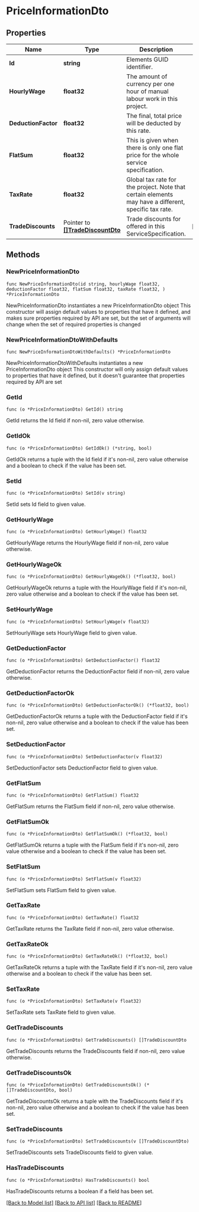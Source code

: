 # PriceInformationDto

## Properties

Name | Type | Description | Notes
------------ | ------------- | ------------- | -------------
**Id** | **string** | Elements GUID identifier. | 
**HourlyWage** | **float32** | The amount of currency per one hour of manual labour work in this project. | 
**DeductionFactor** | **float32** | The final, total price will be deducted by this rate. | 
**FlatSum** | **float32** | This is given when there is only one flat price for the whole service specification. | 
**TaxRate** | **float32** | Global tax rate for the project. Note that certain elements may have a different, specific tax rate. | 
**TradeDiscounts** | Pointer to [**[]TradeDiscountDto**](TradeDiscountDto.md) | Trade discounts for offered in this ServiceSpecification. | [optional] 

## Methods

### NewPriceInformationDto

`func NewPriceInformationDto(id string, hourlyWage float32, deductionFactor float32, flatSum float32, taxRate float32, ) *PriceInformationDto`

NewPriceInformationDto instantiates a new PriceInformationDto object
This constructor will assign default values to properties that have it defined,
and makes sure properties required by API are set, but the set of arguments
will change when the set of required properties is changed

### NewPriceInformationDtoWithDefaults

`func NewPriceInformationDtoWithDefaults() *PriceInformationDto`

NewPriceInformationDtoWithDefaults instantiates a new PriceInformationDto object
This constructor will only assign default values to properties that have it defined,
but it doesn't guarantee that properties required by API are set

### GetId

`func (o *PriceInformationDto) GetId() string`

GetId returns the Id field if non-nil, zero value otherwise.

### GetIdOk

`func (o *PriceInformationDto) GetIdOk() (*string, bool)`

GetIdOk returns a tuple with the Id field if it's non-nil, zero value otherwise
and a boolean to check if the value has been set.

### SetId

`func (o *PriceInformationDto) SetId(v string)`

SetId sets Id field to given value.


### GetHourlyWage

`func (o *PriceInformationDto) GetHourlyWage() float32`

GetHourlyWage returns the HourlyWage field if non-nil, zero value otherwise.

### GetHourlyWageOk

`func (o *PriceInformationDto) GetHourlyWageOk() (*float32, bool)`

GetHourlyWageOk returns a tuple with the HourlyWage field if it's non-nil, zero value otherwise
and a boolean to check if the value has been set.

### SetHourlyWage

`func (o *PriceInformationDto) SetHourlyWage(v float32)`

SetHourlyWage sets HourlyWage field to given value.


### GetDeductionFactor

`func (o *PriceInformationDto) GetDeductionFactor() float32`

GetDeductionFactor returns the DeductionFactor field if non-nil, zero value otherwise.

### GetDeductionFactorOk

`func (o *PriceInformationDto) GetDeductionFactorOk() (*float32, bool)`

GetDeductionFactorOk returns a tuple with the DeductionFactor field if it's non-nil, zero value otherwise
and a boolean to check if the value has been set.

### SetDeductionFactor

`func (o *PriceInformationDto) SetDeductionFactor(v float32)`

SetDeductionFactor sets DeductionFactor field to given value.


### GetFlatSum

`func (o *PriceInformationDto) GetFlatSum() float32`

GetFlatSum returns the FlatSum field if non-nil, zero value otherwise.

### GetFlatSumOk

`func (o *PriceInformationDto) GetFlatSumOk() (*float32, bool)`

GetFlatSumOk returns a tuple with the FlatSum field if it's non-nil, zero value otherwise
and a boolean to check if the value has been set.

### SetFlatSum

`func (o *PriceInformationDto) SetFlatSum(v float32)`

SetFlatSum sets FlatSum field to given value.


### GetTaxRate

`func (o *PriceInformationDto) GetTaxRate() float32`

GetTaxRate returns the TaxRate field if non-nil, zero value otherwise.

### GetTaxRateOk

`func (o *PriceInformationDto) GetTaxRateOk() (*float32, bool)`

GetTaxRateOk returns a tuple with the TaxRate field if it's non-nil, zero value otherwise
and a boolean to check if the value has been set.

### SetTaxRate

`func (o *PriceInformationDto) SetTaxRate(v float32)`

SetTaxRate sets TaxRate field to given value.


### GetTradeDiscounts

`func (o *PriceInformationDto) GetTradeDiscounts() []TradeDiscountDto`

GetTradeDiscounts returns the TradeDiscounts field if non-nil, zero value otherwise.

### GetTradeDiscountsOk

`func (o *PriceInformationDto) GetTradeDiscountsOk() (*[]TradeDiscountDto, bool)`

GetTradeDiscountsOk returns a tuple with the TradeDiscounts field if it's non-nil, zero value otherwise
and a boolean to check if the value has been set.

### SetTradeDiscounts

`func (o *PriceInformationDto) SetTradeDiscounts(v []TradeDiscountDto)`

SetTradeDiscounts sets TradeDiscounts field to given value.

### HasTradeDiscounts

`func (o *PriceInformationDto) HasTradeDiscounts() bool`

HasTradeDiscounts returns a boolean if a field has been set.


[[Back to Model list]](../README.md#documentation-for-models) [[Back to API list]](../README.md#documentation-for-api-endpoints) [[Back to README]](../README.md)


